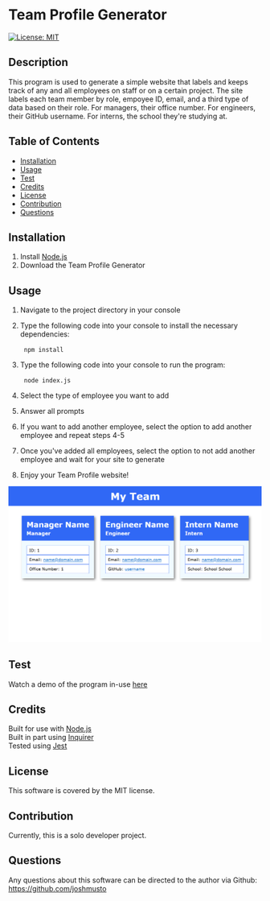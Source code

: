 # Team Profile Generator

[![License: MIT](https://img.shields.io/badge/License-MIT-yellow.svg)](https://opensource.org/licenses/MIT)

## Description

This program is used to generate a simple website that labels and keeps track of any and all employees on staff or on a certain project. The site labels each team member by role, empoyee ID, email, and a third type of data based on their role. For managers, their office number. For engineers, their GitHub username. For interns, the school they're studying at. 

## Table of Contents

- [Installation](#installation)
- [Usage](#usage)
- [Test](#test)
- [Credits](#credits)
- [License](#license)
- [Contribution](#contribution)
- [Questions](#questions)

## Installation

1. Install [Node.js](https://nodejs.org/en/)
2. Download the Team Profile Generator

## Usage

1. Navigate to the project directory in your console
2. Type the following code into your console to install the necessary dependencies: 

        npm install

3. Type the following code into your console to run the program: 

        node index.js
    
4. Select the type of employee you want to add
5. Answer all prompts
6. If you want to add another employee, select the option to add another employee and repeat steps 4-5
7. Once you've added all employees, select the option to not add another employee and wait for your site to generate
8. Enjoy your Team Profile website!

![screenshot of program in-use](src/screenshot.PNG)

## Test

Watch a demo of the program in-use [here](https://drive.google.com/file/d/1xkV4d3I8BL7dV0RVJJbtMv82_Rh4qJ8i/view?usp=sharing)

## Credits

Built for use with [Node.js](https://nodejs.org/en/)
<br>Built in part using [Inquirer](https://www.npmjs.com/package/inquirer/v/8.2.4)
<br>Tested using [Jest](https://www.npmjs.com/package/jest)

## License

This software is covered by the MIT license.

## Contribution

Currently, this is a solo developer project.

## Questions

Any questions about this software can be directed to the author via
Github: https://github.com/joshmusto
